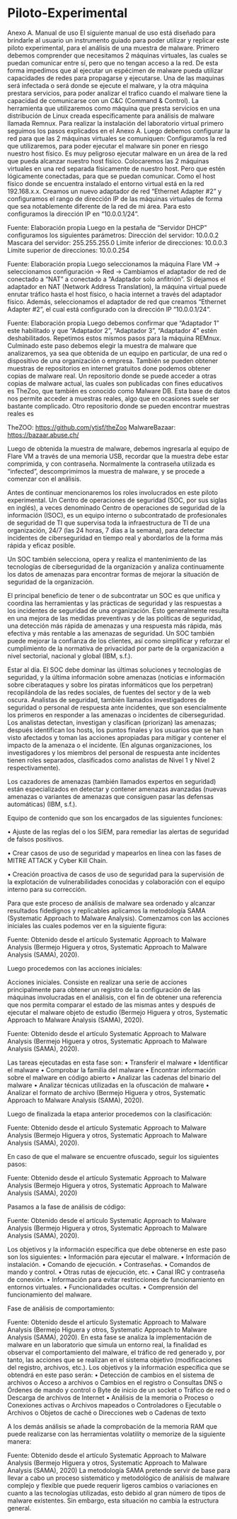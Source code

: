 # Piloto-Experimental
Anexo A.	Manual de uso
El siguiente manual de uso está diseñado para brindarle al usuario un instrumento guiado para poder utilizar y replicar este piloto experimental, para el análisis de una muestra de malware.
Primero debemos comprender que necesitamos 2 máquinas virtuales, las cuales se puedan comunicar entre sí, pero que no tengan acceso a la red. De esta forma impedimos que al ejecutar un espécimen de malware pueda utilizar capacidades de redes para propagarse y ejecutarse.
Una de las maquinas será infectada o será donde se ejecute el malware, y la otra máquina prestara servicios, para poder analizar el trafico cuando el malware tiene la capacidad de comunicarse con un C&C (Command & Control). La herramienta que utilizaremos como máquina que presta servicios en una distribución de Linux creada específicamente para análisis de malware llamada Remnux.
Para realizar la instalación del laboratorio virtual primero seguimos los pasos explicados en el Anexo A. Luego debemos configurar la red para que las 2 máquinas virtuales se comuniquen:
Configuramos la red que utilizaremos, para poder ejecutar el malware sin poner en riesgo nuestro host físico. Es muy peligroso ejecutar malware en un área de la red que pueda alcanzar nuestro host físico. Colocaremos las 2 máquinas virtuales en una red separada físicamente de nuestro host. Pero que estén lógicamente conectadas, para que se puedan comunicar.
Como el host físico donde se encuentra instalado el entorno virtual está en la red 192.168.x.x. Creamos un nuevo adaptador de red “Ethernet Adapter #2” y configuramos el rango de dirección IP de las máquinas virtuales de forma que sea notablemente diferente de la red de mi área. Para esto configuramos la dirección IP en “10.0.0.1/24”.
 
Fuente: Elaboración propia
Luego en la pestaña de “Servidor DHCP” configuramos los siguientes parámetros:
Dirección del servidor: 10.0.0.2
Mascara del servidor: 255.255.255.0
Límite inferior de direcciones: 10.0.0.3
Límite superior de direcciones: 10.0.0.254
 
Fuente: Elaboración propia
Luego seleccionamos la máquina Flare VM -> seleccionamos configuración -> Red -> Cambiamos el adaptador de red de conectado a “NAT” a conectado a “Adaptador solo anfitrión”. Si dejamos el adaptador en NAT (Network Address Translation), la máquina virtual puede enrutar tráfico hasta el host físico, o hacia internet a través del adaptador físico. Además, seleccionamos el adaptador de red que creamos “Ethernet Adapter #2”, el cual está configurado con la dirección IP “10.0.0.1/24”.
 
Fuente: Elaboración propia
Luego debemos confirmar que “Adaptador 1” este habilitado y que “Adaptador 2”, “Adaptador 3”, “Adaptador 4” estén deshabilitados.
Repetimos estos mismos pasos para la máquina REMnux.
Culminado este paso debemos elegir la muestra de malware que analizaremos, ya sea que obtenida de un equipo en particular, de una red o dispositivo de una organización o empresa. También se pueden obtener muestras de repositorios en internet gratuitos done podemos obtener copias de malware real. Un repositorio donde se puede acceder a otras copias de malware actual, las cuales son publicadas con fines educativos es TheZoo, que también es conocido como Malware DB. Esta base de datos nos permite acceder a muestras reales, algo que en ocasiones suele ser bastante complicado. Otro repositorio donde se pueden encontrar muestras reales es 

TheZOO: https://github.com/ytisf/theZoo
MalwareBazaar: https://bazaar.abuse.ch/

Luego de obtenida la muestra de malware, debemos ingresarla al equipo de Flare VM a través de una memoria USB, recordar que la muestra debe estar comprimida, y con contraseña. Normalmente la contraseña utilizada es “infected”, descomprimimos la muestra de malware, y se procede a comenzar con el análisis.

Antes de continuar mencionaremos los roles involucrados en este piloto experimental.
Un Centro de operaciones de seguridad (SOC, por sus siglas en inglés), a veces denominado Centro de operaciones de seguridad de la información (ISOC), es un equipo interno o subcontratado de profesionales de seguridad de TI que supervisa toda la infraestructura de TI de una organización, 24/7 (las 24 horas, 7 días a la semana), para detectar incidentes de ciberseguridad en tiempo real y abordarlos de la forma más rápida y eficaz posible.

Un SOC también selecciona, opera y realiza el mantenimiento de las tecnologías de ciberseguridad de la organización y analiza continuamente los datos de amenazas para encontrar formas de mejorar la situación de seguridad de la organización.

El principal beneficio de tener o de subcontratar un SOC es que unifica y coordina las herramientas y las prácticas de seguridad y las respuestas a los incidentes de seguridad de una organización. Esto generalmente resulta en una mejora de las medidas preventivas y de las políticas de seguridad, una detección más rápida de amenazas y una respuesta más rápida, más efectiva y más rentable a las amenazas de seguridad. Un SOC también puede mejorar la confianza de los clientes, así como simplificar y reforzar el cumplimiento de la normativa de privacidad por parte de la organización a nivel sectorial, nacional y global (IBM, s.f.).

Estar al día. El SOC debe dominar las últimas soluciones y tecnologías de seguridad, y la última información sobre amenazas (noticias e información sobre ciberataques y sobre los piratas informáticos que los perpetran) recopilándola de las redes sociales, de fuentes del sector y de la web oscura.
Analistas de seguridad, también llamados investigadores de seguridad o personal de respuesta ante incidentes, que son esencialmente los primeros en responder a las amenazas o incidentes de ciberseguridad. Los analistas detectan, investigan y clasifican (priorizan) las amenazas; después identifican los hosts, los puntos finales y los usuarios que se han visto afectados y toman las acciones apropiadas para mitigar y contener el impacto de la amenaza o el incidente. (En algunas organizaciones, los investigadores y los miembros del personal de respuesta ante incidentes tienen roles separados, clasificados como analistas de Nivel 1 y Nivel 2 respectivamente).

Los cazadores de amenazas (también llamados expertos en seguridad) están especializados en detectar y contener amenazas avanzadas (nuevas amenazas o variantes de amenazas que consiguen pasar las defensas automáticas) (IBM, s.f.).

Equipo de contenido que son los encargados de las siguientes funciones:

•	Ajuste de las reglas del o los SIEM,  para remediar las alertas de seguridad de falsos positivos.

•	Crear casos de uso de seguridad y mapearlos en línea con las fases de MITRE ATTACK y Cyber Kill Chain. 

•	Creación proactiva de casos de uso de seguridad para la supervisión de la explotación de vulnerabilidades conocidas y colaboración con el equipo interno para su corrección.








Para que este proceso de análisis de malware sea ordenado y alcanzar resultados fidedignos y replicables aplicamos la metodología SAMA (Systematic Approach to Malware Analysis).
Comenzamos con las acciones iniciales las cuales podemos ver en la siguiente figura:

 
Fuente: Obtenido desde el artículo Systematic Approach to Malware Analysis (Bermejo Higuera y otros, Systematic Approach to Malware Analysis (SAMA), 2020).






Luego procedemos con las acciones iniciales:

Acciones iniciales. Consiste en realizar una serie de acciones principalmente para obtener un registro de la configuración de las máquinas involucradas en el análisis, con el fin de obtener una referencia que nos permita comparar el estado de las mismas antes y después de ejecutar el malware objeto de estudio (Bermejo Higuera y otros, Systematic Approach to Malware Analysis (SAMA), 2020).

 
Fuente: Obtenido desde el artículo Systematic Approach to Malware Analysis (Bermejo Higuera y otros, Systematic Approach to Malware Analysis (SAMA), 2020).

Las tareas ejecutadas en esta fase son:
•	Transferir el malware
•	Identificar el malware
•	Comprobar la familia del malware
•	Encontrar información sobre el malware en código abierto
•	Analizar las cadenas del binario del malware
•	Analizar técnicas utilizadas en la ofuscación de malware
•	Analizar el formato de archivo
(Bermejo Higuera y otros, Systematic Approach to Malware Analysis (SAMA), 2020).

Luego de finalizada la etapa anterior procedemos con la clasificación:


 
Fuente: Obtenido desde el artículo Systematic Approach to Malware Analysis (Bermejo Higuera y otros, Systematic Approach to Malware Analysis (SAMA), 2020).






En caso de que el malware se encuentre ofuscado, seguir los siguientes pasos:
 
Fuente: Obtenido desde el artículo Systematic Approach to Malware Analysis (Bermejo Higuera y otros, Systematic Approach to Malware Analysis (SAMA), 2020)

Pasamos a la fase de análisis de código:
 
Fuente: Obtenido desde el artículo Systematic Approach to Malware Analysis (Bermejo Higuera y otros, Systematic Approach to Malware Analysis (SAMA), 2020).

Los objetivos y la información específica que debe obtenerse en este paso son los siguientes:
•	Información para ejecutar el malware.
•	Información de instalación.
•	Comando de ejecución.
•	Contraseñas.
•	Comandos de mando y control.
•	Otras rutas de ejecución, etc.
•	Canal IRC y contraseña de conexión.
•	Información para evitar restricciones de funcionamiento en entornos virtuales.
•	Funcionalidades ocultas.
•	Comprensión del funcionamiento del malware.

Fase de análisis de comportamiento:
 
Fuente: Obtenido desde el artículo Systematic Approach to Malware Analysis (Bermejo Higuera y otros, Systematic Approach to Malware Analysis (SAMA), 2020).
En esta fase se analiza la implementación de malware en un laboratorio que simula un entorno real, la finalidad es observar el comportamiento del malware, el tráfico de red generado y, por tanto, las acciones que se realizan en el sistema objetivo (modificaciones del registro, archivos, etc.).
Los objetivos y la información específica que se obtendrá en este paso serán:
•	Detección de cambios en el sistema de archivos
o	Acceso a archivos
o	Cambios en el registro
o	Consultas DNS
o	Órdenes de mando y control
o	Byte de inicio de un socket
o	Tráfico de red
o	Descarga de archivos de Internet
•	Análisis de la memoria
o	Proceso
o	Conexiones activas
o	Archivos mapeados
o	Controladores
o	Ejecutable
o	Archivos
o	Objetos de caché
o	Direcciones web
o	Cadenas de texto

A los demás análisis se añade la comprobación de la memoria RAM que puede realizarse con las herramientas volatility o memorize de la siguiente manera:
 
Fuente: Obtenido desde el artículo Systematic Approach to Malware Analysis (Bermejo Higuera y otros, Systematic Approach to Malware Analysis (SAMA), 2020)
La metodología SAMA pretende servir de base para llevar a cabo un proceso sistemático y metodológico de análisis de malware complejo y flexible que puede requerir ligeros cambios o variaciones en cuanto a las tecnologías utilizadas, esto debido al gran número de tipos de malware existentes. Sin embargo, esta situación no cambia la estructura general.


